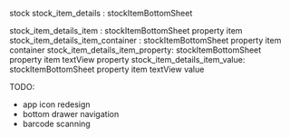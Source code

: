 


stock
stock_item_details : stockItemBottomSheet

stock_item_details_item : stockItemBottomSheet property item
stock_item_details_item_container : stockItemBottomSheet property item container
stock_item_details_item_property: stockItemBottomSheet property item textView property
stock_item_details_item_value: stockItemBottomSheet property item textView value

TODO:
- app icon redesign
- bottom drawer navigation
- barcode scanning